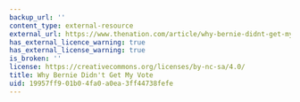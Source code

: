 ```yaml
---
backup_url: ''
content_type: external-resource
external_url: https://www.thenation.com/article/why-bernie-didnt-get-my-vote/
has_external_licence_warning: true
has_external_license_warning: true
is_broken: ''
license: https://creativecommons.org/licenses/by-nc-sa/4.0/
title: Why Bernie Didn't Get My Vote
uid: 19957ff9-01b0-4fa0-a0ea-3ff44738fefe
---
```

